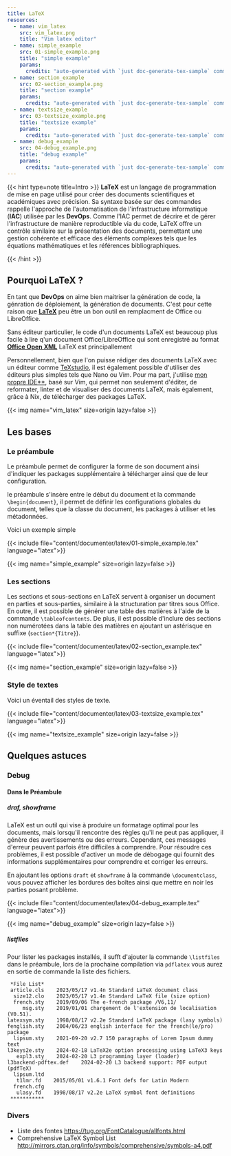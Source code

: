 ```yaml
---
title: LaTeX
resources:
  - name: vim_latex
    src: vim_latex.png
    title: "Vim latex editor"
  - name: simple_example
    src: 01-simple_example.png
    title: "simple example"
    params:
      credits: "auto-generated with `just doc-generate-tex-sample` command"
  - name: section_example
    src: 02-section_example.png
    title: "section example"
    params:
      credits: "auto-generated with `just doc-generate-tex-sample` command"
  - name: textsize_example
    src: 03-textsize_example.png
    title: "textsize example"
    params:
      credits: "auto-generated with `just doc-generate-tex-sample` command"
  - name: debug_example
    src: 04-debug_example.png
    title: "debug example"
    params:
      credits: "auto-generated with `just doc-generate-tex-sample` command"
---
```


{{< hint type=note title=Intro >}} **LaTeX** est un langage de programmation de
mise en page utilisé pour créer des documents scientifiques et académiques avec
précision. Sa syntaxe basée sur des commandes rappelle l'approche de
l'automatisation de l'infrastructure informatique (**IAC**) utilisée par les
**DevOps**. Comme l'IAC permet de décrire et de gérer l'infrastructure de
manière reproductible via du code, LaTeX offre un contrôle similaire sur la
présentation des documents, permettant une gestion cohérente et efficace des
éléments complexes tels que les équations mathématiques et les références
bibliographiques.

{{< /hint >}}

## Pourquoi LaTeX ?

En tant que **DevOps** on aime bien maitriser la génération de code, la
génration de déploiement, la génération de documents. C'est pour cette raison
que **[LaTeX](https://www.latex-project.org/)** peu être un bon outil en
remplacment de Office ou LibreOffice.

Sans éditeur particulier, le code d'un documents LaTeX est beaucoup plus facile
à lire q'un document Office/LibreOffice qui sont enregistré au format
**[Office Open XML](https://fr.wikipedia.org/wiki/Office_Open_XML)** LaTeX est
principallement

Personnellement, bien que l'on puisse rédiger des documents LaTeX avec un
éditeur comme [TeXstudio](https://www.texstudio.org/), il est également possible
d'utiliser des éditeurs plus simples tels que Nano ou Vim. Pour ma part,
j'utilise [mon propre IDE**](https://github.com/badele/vide), basé sur Vim, qui
permet non seulement d'éditer, de reformater, linter et de visualiser des
documents LaTeX, mais également, grâce à Nix, de télécharger des packages LaTeX.

{{< img name="vim_latex" size=origin lazy=false >}}

## Les bases

### Le préambule

Le préambule permet de configurer la forme de son document ainsi d'indiquer les
packages supplémentaire à télécharger ainsi que de leur configuration.

le préambule s'insère entre le début du document et la commande
`\begin{document}`, il permet de définir les configurations globales du
document, telles que la classe du document, les packages à utiliser et les
métadonnées.

Voici un exemple simple

{{< include file="content/documenter/latex/01-simple_example.tex"
language="latex">}}

{{< img name="simple_example" size=origin lazy=false >}}

### Les sections

Les sections et sous-sections en LaTeX servent à organiser un document en
parties et sous-parties, similaire à la structuration par titres sous Office. En
outre, il est possible de générer une table des matières à l'aide de la commande
`\tableofcontents`. De plus, il est possible d'inclure des sections non
numérotées dans la table des matières en ajoutant un astérisque en suffixe
(`section*{Titre}`).

{{< include file="content/documenter/latex/02-section_example.tex"
language="latex">}}

{{< img name="section_example" size=origin lazy=false >}}

### Style de textes

Voici un éventail des styles de texte.

{{< include file="content/documenter/latex/03-textsize_example.tex"
language="latex">}}

{{< img name="textsize_example" size=origin lazy=false >}}

## Quelques astuces

### Debug

#### Dans le Préambule

##### draf, showframe

LaTeX est un outil qui vise à produire un formatage optimal pour les documents,
mais lorsqu'il rencontre des règles qu'il ne peut pas appliquer, il génère des
avertissements ou des erreurs. Cependant, ces messages d'erreur peuvent parfois
être difficiles à comprendre. Pour résoudre ces problèmes, il est possible
d'activer un mode de débogage qui fournit des informations supplémentaires pour
comprendre et corriger les erreurs.

En ajoutant les options `draft` et `showframe` à la commande `\documentclass`,
vous pouvez afficher les bordures des boîtes ainsi que mettre en noir les
parties posant problème.

{{< include file="content/documenter/latex/04-debug_example.tex"
language="latex">}}

{{< img name="debug_example" size=origin lazy=false >}}

##### listfiles

Pour lister les packages installés, il sufft d'ajouter la commande `\listfiles`
dans le préambule, lors de la prochaine compilation via `pdflatex` vous aurez en
sortie de commande la liste des fichiers.

```text
 *File List*
 article.cls    2023/05/17 v1.4n Standard LaTeX document class
  size12.clo    2023/05/17 v1.4n Standard LaTeX file (size option)
  french.sty    2019/09/06 The e-french package /V6,11/
     msg.sty    2019/01/01 chargement de l'extension de localisation (V0.51).
latexsym.sty    1998/08/17 v2.2e Standard LaTeX package (lasy symbols)
fenglish.sty    2004/06/23 english interface for the french(le/pro) package
  lipsum.sty    2021-09-20 v2.7 150 paragraphs of Lorem Ipsum dummy text
l3keys2e.sty    2024-02-18 LaTeX2e option processing using LaTeX3 keys
   expl3.sty    2024-02-20 L3 programming layer (loader)
l3backend-pdftex.def    2024-02-20 L3 backend support: PDF output (pdfTeX)
  lipsum.ltd
   t1lmr.fd    2015/05/01 v1.6.1 Font defs for Latin Modern
  french.cfg
   ulasy.fd    1998/08/17 v2.2e LaTeX symbol font definitions
 ***********
```

### Divers

- Liste des fontes https://tug.org/FontCatalogue/allfonts.html
- Comprehensive LaTeX Symbol List
  http://mirrors.ctan.org/info/symbols/comprehensive/symbols-a4.pdf
